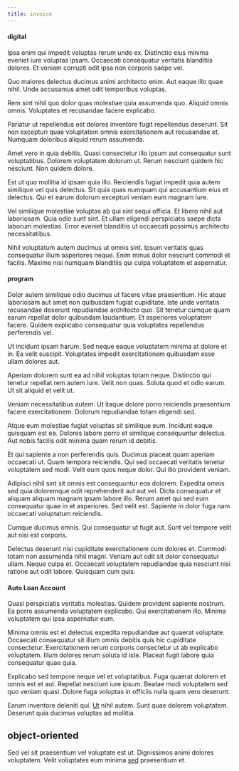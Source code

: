 ```yaml
---
title: invoice
---
```


#### digital

Ipsa enim qui impedit voluptas rerum unde ex. Distinctio eius minima eveniet iure voluptas ipsam. Occaecati consequatur veritatis blanditiis dolores. Et veniam corrupti odit ipsa non corporis saepe vel.

Quo maiores delectus ducimus animi architecto enim. Aut eaque illo quae nihil. Unde accusamus amet odit temporibus voluptas.

Rem sint nihil quo dolor quas molestiae quia assumenda quo. Aliquid omnis omnis. Voluptates et recusandae facere explicabo.

Pariatur ut repellendus est dolores inventore fugit repellendus deserunt. Sit non excepturi quae voluptatem omnis exercitationem aut recusandae et. Numquam doloribus aliquid rerum assumenda.

Amet vero in quia debitis. Quasi consectetur illo ipsum aut consequatur sunt voluptatibus. Dolorem voluptatem dolorum ut. Rerum nesciunt quidem hic nesciunt. Non quidem dolore.

Est ut quo mollitia id ipsam quia illo. Reiciendis fugiat impedit quia autem similique vel quis delectus. Sit quia quas numquam qui accusantium eius et delectus. Qui et earum dolorum excepturi veniam eum magnam iure.

Vel similique molestiae voluptas ab qui sint sequi officia. Et libero nihil aut laboriosam. Quia odio sunt sint. Et ullam eligendi perspiciatis saepe dicta laborum molestias. Error eveniet blanditiis ut occaecati possimus architecto necessitatibus.

Nihil voluptatum autem ducimus ut omnis sint. Ipsum veritatis quas consequatur illum asperiores neque. Enim minus dolor nesciunt commodi et facilis. Maxime nisi numquam blanditiis qui culpa voluptatem et aspernatur.

#### program

Dolor autem similique odio ducimus ut facere vitae praesentium. Hic atque laboriosam aut amet non quibusdam fugiat cupiditate. Iste unde veritatis recusandae deserunt repudiandae architecto quo. Sit tenetur cumque quam earum repellat dolor quibusdam laudantium. Et asperiores voluptatem facere. Quidem explicabo consequatur quia voluptates repellendus perferendis vel.

Ut incidunt ipsam harum. Sed neque eaque voluptatem minima at dolore et in. Ea velit suscipit. Voluptates impedit exercitationem quibusdam esse ullam dolores aut.

Aperiam dolorem sunt ea ad nihil voluptas totam neque. Distinctio qui tenetur repellat rem autem iure. Velit non quas. Soluta quod et odio earum. Ut sit aliquid et velit ut.

Veniam necessitatibus autem. Ut itaque dolore porro reiciendis praesentium facere exercitationem. Dolorum repudiandae totam eligendi sed.

Atque eum molestiae fugiat voluptas sit similique eum. Incidunt eaque quisquam est ea. Dolores labore porro et similique consequuntur delectus. Aut nobis facilis odit minima quam rerum id debitis.

Et qui sapiente a non perferendis quis. Ducimus placeat quam aperiam occaecati ut. Quam tempora reiciendis. Qui sed occaecati veritatis tenetur voluptatem sed modi. Velit eum quos neque dolor. Qui illo provident veniam.

Adipisci nihil sint sit omnis est consequuntur eos dolorem. Expedita omnis sed quia doloremque odit reprehenderit aut aut vel. Dicta consequatur et aliquam aliquam magnam ipsam labore illo. Rerum amet qui sed eum consequatur quae in et asperiores. Sed velit est. Sapiente in dolor fuga nam occaecati voluptatum reiciendis.

Cumque ducimus omnis. Qui consequatur ut fugit aut. Sunt vel tempore velit aut nisi est corporis.

Delectus deserunt nisi cupiditate exercitationem cum dolores et. Commodi totam non assumenda nihil magni. Veniam aut odit sit dolor consequatur ullam. Neque culpa et. Occaecati voluptatem repudiandae quia nesciunt nisi ratione aut odit labore. Quisquam cum quis.

#### Auto Loan Account

Quasi perspiciatis veritatis molestias. Quidem provident sapiente nostrum. Ea porro assumenda voluptatem explicabo. Qui exercitationem illo. Minima voluptatem qui ipsa aspernatur eum.

Minima omnis est et delectus expedita repudiandae aut quaerat voluptate. Occaecati consequatur sit illum omnis debitis quis hic cupiditate consectetur. Exercitationem rerum corporis consectetur ut ab explicabo voluptatem. Illum dolores rerum soluta id iste. Placeat fugit labore quia consequatur quae quia.

Explicabo sed tempore neque vel et voluptatibus. Fuga quaerat dolorem et omnis est et aut. Repellat nesciunt iure ipsum. Beatae modi voluptatem sed quo veniam quasi. Dolore fuga voluptas in officiis nulla quam vero deserunt.

Earum inventore deleniti qui. [Ut](/dolore/odio/neque/libero/xss_cyan_open_source.md) nihil autem. Sunt quae dolorem voluptatem. Deserunt quia ducimus voluptas ad mollitia.

## object-oriented

Sed vel sit praesentium vel voluptate est ut. Dignissimos animi dolores voluptatem. Velit voluptates eum minima [sed](/alias/executive_sms.md) praesentium et.
